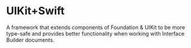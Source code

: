 # UIKit+Swift

A framework that extends components of Foundation & UIKit to be more type-safe and provides better functionality when working with Interface Builder documents.
